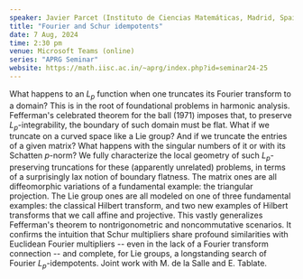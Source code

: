 ```yaml
---
speaker: Javier Parcet (Instituto de Ciencias Matemáticas, Madrid, Spain)
title: "Fourier and Schur idempotents"
date: 7 Aug, 2024
time: 2:30 pm
venue: Microsoft Teams (online)
series: "APRG Seminar"
website: https://math.iisc.ac.in/~aprg/index.php?id=seminar24-25
---
```


What happens to an $L_p$ function when one truncates its Fourier
transform to a domain? This is in the root of foundational problems in
harmonic analysis. Fefferman's celebrated theorem for the ball (1971)
imposes that, to preserve $L_p$-integrability, the boundary of such
domain must be flat. What if we truncate on a curved space like a Lie
group? And if we truncate the entries of a given matrix? What happens
with the singular numbers of it or with its Schatten $p$-norm? We fully
characterize the local geometry of such $L_p$-preserving truncations for
these (apparently unrelated) problems, in terms of a surprisingly lax
notion of boundary flatness. The matrix ones are all diffeomorphic
variations of a fundamental example: the triangular projection. The Lie
group ones are all modeled on one of three fundamental examples: the
classical Hilbert transform, and two new examples of Hilbert transforms
that we call affine and projective. This vastly generalizes Fefferman's
theorem to nontrigonometric and noncommutative scenarios. It confirms the
intuition that Schur multipliers share profound similarities with
Euclidean Fourier multipliers -- even in the lack of a Fourier transform
connection -- and complete, for Lie groups, a longstanding search of
Fourier $L_p$-idempotents. Joint work with M. de la Salle and E. Tablate.
